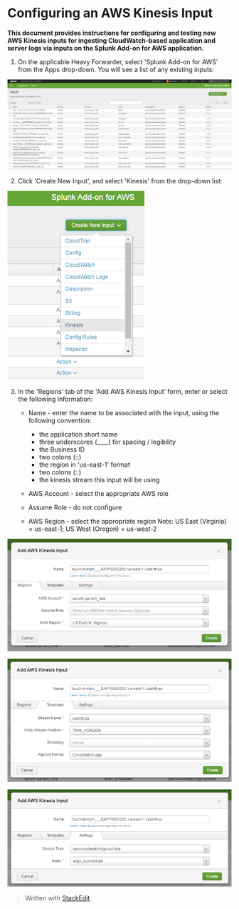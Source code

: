 # Configuring an AWS Kinesis Input

__This document provides instructions for configuring and testing new AWS Kinesis inputs for ingesting CloudWatch-based application and server logs via inputs on the Splunk Add-on for AWS application.__

1. On the applicable Heavy Forwarder, select 'Splunk Add-on for AWS' from the Apps drop-down.  You will see a list of any existing inputs:  

![Splunk Add-on for AWS](/images/Kinesis1.png)  

2. Click 'Create New Input', and select 'Kinesis' from the drop-down list:  

![New Kinesis Input](/images/SplunkAdd-OnForAWSNewInput.png)  

3. In the 'Regions' tab of the 'Add AWS Kinesis Input' form, enter or select the following information:  

	* Name - enter the name to be associated with the input, using the following convention:
	
		* the application short name  
		* three underscores (____) for spacing / legibility
		* the Business ID 
		* two colons (::)
		* the region in 'us-east-1' format
		* two colons (::)
		* the kinesis stream this input will be using
	* AWS Account - select the appropriate AWS role
	* Assume Role - do not configure
	* AWS Region - select the appropriate region 
	Note: US East (Virginia) = us-east-1; US West (Oregon) = us-west-2
	
![Regions Tab](/images/Kinesis2.png)  


![Templates Tab](/images/Kinesis3.png)


![Settings Tab](/images/Kinesis4.png)



> Written with [StackEdit](https://stackedit.io/).